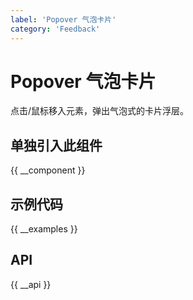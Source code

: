 ```yaml
---
label: 'Popover 气泡卡片'
category: 'Feedback'
---
```


# Popover 气泡卡片

点击/鼠标移入元素，弹出气泡式的卡片浮层。

## 单独引入此组件

{{ __component }}

## 示例代码

{{ __examples }}

## API

{{ __api }}
